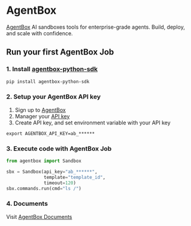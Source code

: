 # AgentBox

[AgentBox](https://agentbox.space) AI sandboxes tools for enterprise-grade agents. Build, deploy, and scale with confidence.

## Run your first AgentBox Job

### 1. Install [agentbox-python-sdk](https://pypi.org/project/agentbox-python-sdk/)

```bash
pip install agentbox-python-sdk
```

### 2. Setup your AgentBox API key

1. Sign up to [AgentBox](https://agentbox.space)
2. Manager your [API key](https://agentbox.space/home/api-keys)
3. Create API key, and set environment variable with your API key

```
export AGENTBOX_API_KEY=ab_******
```

### 3. Execute code with AgentBox Job

```python
from agentbox import Sandbox

sbx = Sandbox(api_key="ab_******",
              template="template_id",
              timeout=120)
sbx.commands.run(cmd="ls /")
```

### 4. Documents

Visit [AgentBox Documents](https://agentbox.space/docs)
